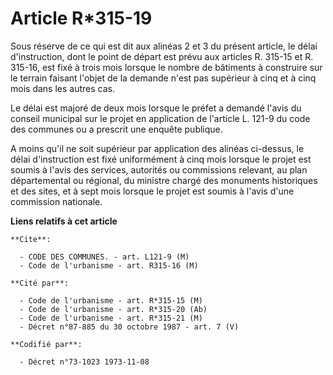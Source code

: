 # Article R*315-19

Sous réserve de ce qui est dit aux alinéas 2 et 3 du présent article, le délai d'instruction, dont le point de départ est
prévu aux articles R. 315-15 et R. 315-16, est fixé à trois mois lorsque le nombre de bâtiments à construire sur le terrain
faisant l'objet de la demande n'est pas supérieur à cinq et à cinq mois dans les autres cas.

Le délai est majoré de deux mois lorsque le préfet a demandé l'avis du conseil municipal sur le projet en application de
l'article L. 121-9 du code des communes ou a prescrit une enquête publique.

A moins qu'il ne soit supérieur par application des alinéas ci-dessus, le délai d'instruction est fixé uniformément à cinq
mois lorsque le projet est soumis à l'avis des services, autorités ou commissions relevant, au plan départemental ou
régional, du ministre chargé des monuments historiques et des sites, et à sept mois lorsque le projet est soumis à l'avis
d'une commission nationale.

**Liens relatifs à cet article**

	**Cite**:

	  - CODE DES COMMUNES. - art. L121-9 (M)
	  - Code de l'urbanisme - art. R315-16 (M)

	**Cité par**:

	  - Code de l'urbanisme - art. R*315-15 (M)
	  - Code de l'urbanisme - art. R*315-20 (Ab)
	  - Code de l'urbanisme - art. R*315-21 (M)
	  - Décret n°87-885 du 30 octobre 1987 - art. 7 (V)

	**Codifié par**:

	  - Décret n°73-1023 1973-11-08
